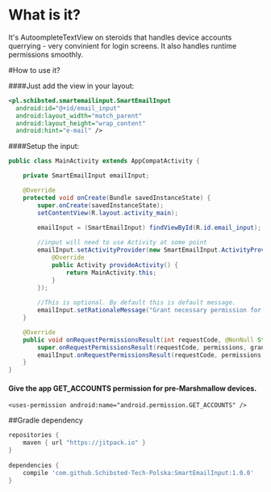 # What is it?
It's AutoompleteTextView on steroids that handles device accounts querrying - very convinient for login screens. It also handles runtime permissions smoothly.

#How to use it?

####Just add the view in your layout:

```xml
<pl.schibsted.smartemailinput.SmartEmailInput
  android:id="@+id/email_input"
  android:layout_width="match_parent"
  android:layout_height="wrap_content"
  android:hint="e-mail" />
```
  
####Setup the input: 

```java
public class MainActivity extends AppCompatActivity {

    private SmartEmailInput emailInput;

    @Override
    protected void onCreate(Bundle savedInstanceState) {
        super.onCreate(savedInstanceState);
        setContentView(R.layout.activity_main);

        emailInput = (SmartEmailInput) findViewById(R.id.email_input);
        
        //input will need to use Activity at some point
        emailInput.setActivityProvider(new SmartEmailInput.ActivityProvider() {
            @Override
            public Activity provideActivity() {
                return MainActivity.this;
            }
        });
        
        //This is optional. By default this is default message.
        emailInput.setRationaleMessage("Grant necessary permission for autocomplete");
    }

    @Override
    public void onRequestPermissionsResult(int requestCode, @NonNull String[] permissions, @NonNull int[] grantResults) {
        super.onRequestPermissionsResult(requestCode, permissions, grantResults);
        emailInput.onRequestPermissionsResult(requestCode, permissions, grantResults); //Don't forget that - it's responsible for runtime permission handling
    }
}
```

#### Give the app GET_ACCOUNTS permission for pre-Marshmallow devices.
```<uses-permission android:name="android.permission.GET_ACCOUNTS" />```


##Gradle dependency
```groovy
repositories {
    maven { url "https://jitpack.io" }
}
    
dependencies {
    compile 'com.github.Schibsted-Tech-Polska:SmartEmailInput:1.0.0'
}
```
